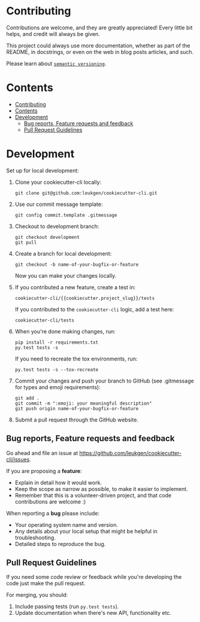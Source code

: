 # Contributing

Contributions are welcome, and they are greatly appreciated! Every
little bit helps, and credit will always be given.

This project could always use more documentation, whether as part of the
README, in docstrings, or even on the web in blog posts articles, and such.

Please learn about [`semantic versioning`][semver].

# Contents

- [Contributing](#contributing)
- [Contents](#contents)
- [Development](#development)
    - [Bug reports, Feature requests and feedback](#bug-reports-feature-requests-and-feedback)
    - [Pull Request Guidelines](#pull-request-guidelines)

# Development

Set up for local development:

1. Clone your cookiecutter-cli locally:

    ```
    git clone git@github.com:leukgen/cookiecutter-cli.git
    ```

2. Use our commit message template:

    ```
    git config commit.template .gitmessage
    ```

3. Checkout to development branch:

    ```
    git checkout development
    git pull
    ```

4. Create a branch for local development:

    ```
    git checkout -b name-of-your-bugfix-or-feature
    ```

    Now you can make your changes locally.

5. If you contributed a new feature, create a test in:

    ```
    cookiecutter-cli/{{cookiecutter.project_slug}}/tests
    ```

    If you contributed to the `cookiecutter-cli` logic, add a test here:

    ```
    cookiecutter-cli/tests
    ```

6. When you're done making changes, run:

    ```
    pip install -r requirements.txt
    py.test tests -s
    ```

    If you need to recreate the tox environments, run:

    ```
    py.test tests -s --tox-recreate
    ```

7. Commit your changes and push your branch to GitHub (see .gitmessage for types and emoji requirements):

    ```
    git add .
    git commit -m ":emoji: your meaningful description"
    git push origin name-of-your-bugfix-or-feature
    ```

8. Submit a pull request through the GitHub website.

## Bug reports, Feature requests and feedback

Go ahead and file an issue at https://github.com/leukgen/cookiecutter-cli/issues.

If you are proposing a **feature**:

* Explain in detail how it would work.
* Keep the scope as narrow as possible, to make it easier to implement.
* Remember that this is a volunteer-driven project, and that code contributions are welcome :)

When reporting a **bug** please include:

* Your operating system name and version.
* Any details about your local setup that might be helpful in troubleshooting.
* Detailed steps to reproduce the bug.

## Pull Request Guidelines

If you need some code review or feedback while you're developing the code just make the pull request.

For merging, you should:

1. Include passing tests (run `py.test tests`).
2. Update documentation when there's new API, functionality etc.

<!-- References -->

[semver]: http://semver.org/
